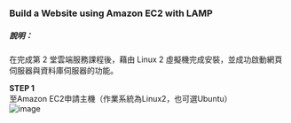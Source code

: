 ### Build a Website using Amazon EC2 with LAMP
##### 說明：  
在完成第 2 堂雲端服務課程後，藉由 Linux 2 虛擬機完成安裝，並成功啟動網頁伺服器與資料庫伺服器的功能。

**STEP 1**  
至Amazon EC2申請主機（作業系統為Linux2，也可選Ubuntu）  
![image]( https://s3.us-west-2.amazonaws.com/secure.notion-static.com/4af34e56-88ac-4e5a-992e-d3f71c83117f/Untitled.png?X-Amz-Algorithm=AWS4-HMAC-SHA256&X-Amz-Credential=AKIAT73L2G45O3KS52Y5%2F20210322%2Fus-west-2%2Fs3%2Faws4_request&X-Amz-Date=20210322T031348Z&X-Amz-Expires=86400&X-Amz-Signature=6fe0f4bbaa0ab2c216e3549469b8d822bb0aa3d96df7640fb4f5e994fce093c0&X-Amz-SignedHeaders=host&response-content-disposition=filename%20%3D"Untitled.png")
